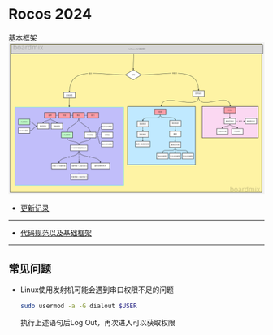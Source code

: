 # Rocos 2024

基本框架
![Rocos](img/rocos.png)

* [更新记录](CHANGELOG.md)
-----
* [代码规范以及基础框架](CodeFramework.md)
-----
## 常见问题
* Linux使用发射机可能会遇到串口权限不足的问题

  ```bash
  sudo usermod -a -G dialout $USER
  ```

  执行上述语句后Log Out，再次进入可以获取权限

